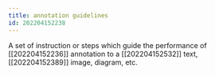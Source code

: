 ```yaml
---
title: annotation guidelines
id: 202204152238
---
```


A set of instruction or steps which guide the performance of [[202204152236]] annotation to a [[202204152532]] text, [[202204152389]] image, diagram, etc.
